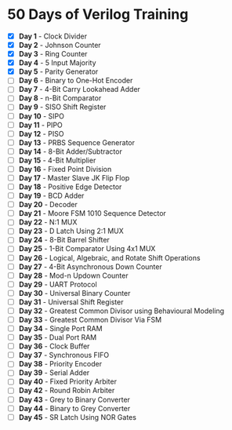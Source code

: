 # 50 Days of Verilog Training

- [x] **Day 1** - Clock Divider  
- [x] **Day 2** - Johnson Counter  
- [x] **Day 3** - Ring Counter  
- [x] **Day 4** - 5 Input Majority  
- [x] **Day 5** - Parity Generator  
- [ ] **Day 6** - Binary to One-Hot Encoder  
- [ ] **Day 7** - 4-Bit Carry Lookahead Adder  
- [ ] **Day 8** - n-Bit Comparator  
- [ ] **Day 9** - SISO Shift Register  
- [ ] **Day 10** - SIPO  
- [ ] **Day 11** - PIPO  
- [ ] **Day 12** - PISO  
- [ ] **Day 13** - PRBS Sequence Generator  
- [ ] **Day 14** - 8-Bit Adder/Subtractor  
- [ ] **Day 15** - 4-Bit Multiplier  
- [ ] **Day 16** - Fixed Point Division  
- [ ] **Day 17** - Master Slave JK Flip Flop  
- [ ] **Day 18** - Positive Edge Detector  
- [ ] **Day 19** - BCD Adder  
- [ ] **Day 20** - Decoder  
- [ ] **Day 21** - Moore FSM 1010 Sequence Detector  
- [ ] **Day 22** - N:1 MUX  
- [ ] **Day 23** - D Latch Using 2:1 MUX  
- [ ] **Day 24** - 8-Bit Barrel Shifter  
- [ ] **Day 25** - 1-Bit Comparator Using 4x1 MUX  
- [ ] **Day 26** - Logical, Algebraic, and Rotate Shift Operations  
- [ ] **Day 27** - 4-Bit Asynchronous Down Counter  
- [ ] **Day 28** - Mod-n Updown Counter  
- [ ] **Day 29** - UART Protocol  
- [ ] **Day 30** - Universal Binary Counter  
- [ ] **Day 31** - Universal Shift Register  
- [ ] **Day 32** - Greatest Common Divisor using Behavioural Modeling  
- [ ] **Day 33** - Greatest Common Divisor Via FSM  
- [ ] **Day 34** - Single Port RAM  
- [ ] **Day 35** - Dual Port RAM  
- [ ] **Day 36** - Clock Buffer  
- [ ] **Day 37** - Synchronous FIFO  
- [ ] **Day 38** - Priority Encoder  
- [ ] **Day 39** - Serial Adder  
- [ ] **Day 40** - Fixed Priority Arbiter  
- [ ] **Day 42** - Round Robin Arbiter  
- [ ] **Day 43** - Grey to Binary Converter  
- [ ] **Day 44** - Binary to Grey Converter  
- [ ] **Day 45** - SR Latch Using NOR Gates  
